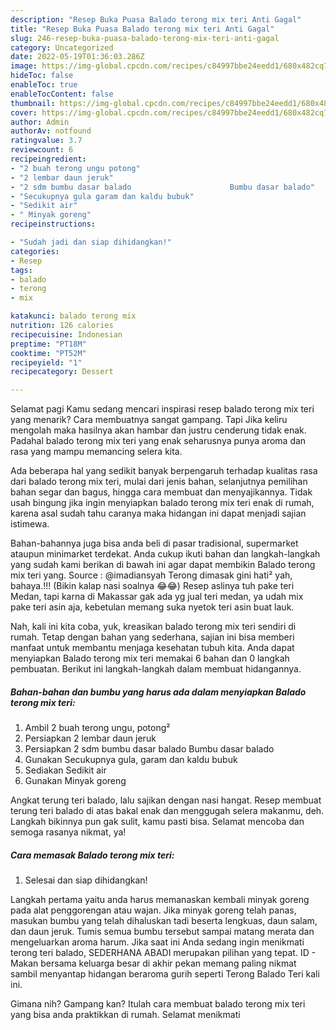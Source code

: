 ```yaml
---
description: "Resep Buka Puasa Balado terong mix teri Anti Gagal"
title: "Resep Buka Puasa Balado terong mix teri Anti Gagal"
slug: 246-resep-buka-puasa-balado-terong-mix-teri-anti-gagal
category: Uncategorized
date: 2022-05-19T01:36:03.286Z
image: https://img-global.cpcdn.com/recipes/c84997bbe24eedd1/680x482cq70/balado-terong-mix-teri-foto-resep-utama.jpg
hideToc: false
enableToc: true
enableTocContent: false
thumbnail: https://img-global.cpcdn.com/recipes/c84997bbe24eedd1/680x482cq70/balado-terong-mix-teri-foto-resep-utama.jpg
cover: https://img-global.cpcdn.com/recipes/c84997bbe24eedd1/680x482cq70/balado-terong-mix-teri-foto-resep-utama.jpg
author: Admin
authorAv: notfound
ratingvalue: 3.7
reviewcount: 6
recipeingredient:
- "2 buah terong ungu potong"
- "2 lembar daun jeruk"
- "2 sdm bumbu dasar balado                      Bumbu dasar balado"
- "Secukupnya gula garam dan kaldu bubuk"
- "Sedikit air"
- " Minyak goreng"
recipeinstructions:

- "Sudah jadi dan siap dihidangkan!"
categories:
- Resep
tags:
- balado
- terong
- mix

katakunci: balado terong mix 
nutrition: 126 calories
recipecuisine: Indonesian
preptime: "PT18M"
cooktime: "PT52M"
recipeyield: "1"
recipecategory: Dessert

---
```



Selamat pagi Kamu sedang mencari inspirasi resep balado terong mix teri yang menarik? Cara membuatnya sangat gampang. Tapi Jika keliru mengolah maka hasilnya akan hambar dan justru cenderung tidak enak. Padahal balado terong mix teri yang enak seharusnya punya aroma dan rasa yang mampu memancing selera kita.


Ada beberapa hal yang sedikit banyak berpengaruh terhadap kualitas rasa dari balado terong mix teri, mulai dari jenis bahan, selanjutnya pemilihan bahan segar dan bagus, hingga cara membuat dan menyajikannya. Tidak usah bingung jika ingin menyiapkan balado terong mix teri enak di rumah, karena asal sudah tahu caranya maka hidangan ini dapat menjadi sajian istimewa.

Bahan-bahannya juga bisa anda beli di pasar tradisional, supermarket ataupun minimarket terdekat. Anda cukup ikuti bahan dan langkah-langkah yang sudah kami berikan di bawah ini agar dapat membikin Balado terong mix teri yang. Source : @imadiansyah Terong dimasak gini hati² yah, bahaya.!!! (Bikin kalap nasi soalnya 😂😂) Resep aslinya tuh pake teri Medan, tapi karna di Makassar gak ada yg jual teri medan, ya udah mix pake teri asin aja, kebetulan memang suka nyetok teri asin buat lauk.


Nah, kali ini kita coba, yuk, kreasikan balado terong mix teri sendiri di rumah. Tetap dengan bahan yang sederhana, sajian ini bisa memberi manfaat untuk membantu menjaga kesehatan tubuh kita. Anda dapat menyiapkan Balado terong mix teri memakai 6 bahan dan 0 langkah pembuatan. Berikut ini langkah-langkah dalam membuat hidangannya.

<!--inarticleads1-->

##### Bahan-bahan dan bumbu yang harus ada dalam menyiapkan Balado terong mix teri:

1. Ambil 2 buah terong ungu, potong²
1. Persiapkan 2 lembar daun jeruk
1. Persiapkan 2 sdm bumbu dasar balado                      Bumbu dasar balado
1. Gunakan Secukupnya gula, garam dan kaldu bubuk
1. Sediakan Sedikit air
1. Gunakan  Minyak goreng


Angkat terung teri balado, lalu sajikan dengan nasi hangat. Resep membuat terung teri balado di atas bakal enak dan menggugah selera makanmu, deh. Langkah bikinnya pun gak sulit, kamu pasti bisa. Selamat mencoba dan semoga rasanya nikmat, ya! 

<!--inarticleads2-->

##### Cara memasak Balado terong mix teri:


1. Selesai dan siap dihidangkan!

Langkah pertama yaitu anda harus memanaskan kembali minyak goreng pada alat penggorengan atau wajan. Jika minyak goreng telah panas, masukan bumbu yang telah dihaluskan tadi beserta lengkuas, daun salam, dan daun jeruk. Tumis semua bumbu tersebut sampai matang merata dan mengeluarkan aroma harum. Jika saat ini Anda sedang ingin menikmati terong teri balado, SEDERHANA ABADI merupakan pilihan yang tepat. ID - Makan bersama keluarga besar di akhir pekan memang paling nikmat sambil menyantap hidangan beraroma gurih seperti Terong Balado Teri kali ini. 

Gimana nih? Gampang kan? Itulah cara membuat balado terong mix teri yang bisa anda praktikkan di rumah. Selamat menikmati
